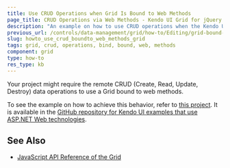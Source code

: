 ```yaml
---
title: Use CRUD Operations when Grid Is Bound to Web Methods
page_title: CRUD Operations via Web Methods - Kendo UI Grid for jQuery
description: "An example on how to use CRUD operations when the Kendo UI Grid widget for jQuery is bound to web methods."
previous_url: /controls/data-management/grid/how-to/Editing/grid-bound-to-page-methods
slug: howto_use_crud_boundto_web_methods_grid
tags: grid, crud, operations, bind, bound, web, methods
component: grid
type: how-to
res_type: kb
---
```


Your project might require the remote CRUD (Create, Read, Update, Destroy) data operations to use a Grid bound to web methods.

To see the example on how to achieve this behavior, refer to [this project](https://github.com/telerik/kendo-examples-asp-net/tree/master/grid-page-methods-crud). It is available in the [GitHub repository for Kendo UI examples that use ASP.NET Web technologies](https://github.com/telerik/kendo-examples-asp-net).

## See Also

* [JavaScript API Reference of the Grid](/api/javascript/ui/grid)
